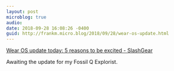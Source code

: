 ```yaml
---
layout: post
microblog: true
audio: 
date: 2018-09-28 16:08:26 -0400
guid: http://frankm.micro.blog/2018/09/28/wear-os-update.html
---
```

[Wear OS update today: 5 reasons to be excited - SlashGear](https://www.slashgear.com/wear-os-update-how-to-download-install-info-28548073/)

Awaiting the update for my Fossil Q Explorist. 
